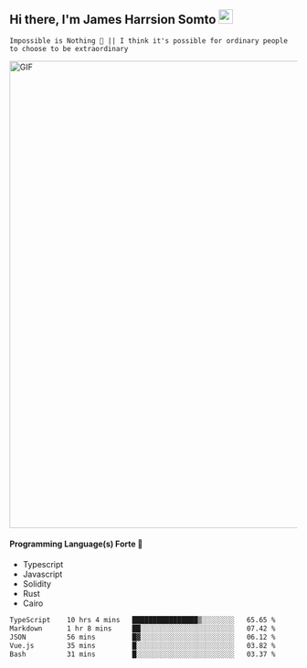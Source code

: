 ## Hi there, I'm James Harrsion Somto <img src="https://media.giphy.com/media/hvRJCLFzcasrR4ia7z/giphy.gif" width="25px">

`Impossible is Nothing 🚀 || I think it's possible for ordinary people to choose to be extraordinary`

 
<img align="center" alt="GIF" src="https://github.com/Gapur/Gapur/blob/master/coding.gif?raw=true" width="818px" height="818px" />


#### Programming Language(s) Forte 🚀
- Typescript
- Javascript
- Solidity
- Rust
- Cairo



<!--START_SECTION:waka-->

```txt
TypeScript    10 hrs 4 mins   ████████████████▒░░░░░░░░   65.65 %
Markdown      1 hr 8 mins     ██░░░░░░░░░░░░░░░░░░░░░░░   07.42 %
JSON          56 mins         █▓░░░░░░░░░░░░░░░░░░░░░░░   06.12 %
Vue.js        35 mins         █░░░░░░░░░░░░░░░░░░░░░░░░   03.82 %
Bash          31 mins         █░░░░░░░░░░░░░░░░░░░░░░░░   03.37 %
```

<!--END_SECTION:waka-->
<br />
<br />
<br />







